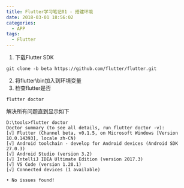 ```yaml
---
title: Flutter学习笔记01 - 搭建环境
date: 2018-03-01 18:56:02
categories:
  - APP
tags:
  - Flutter
---
```

1. 下载Flutter SDK
```shell
git clone -b beta https://github.com/flutter/flutter.git
```
2. 将flutter\bin加入到环境变量
3. 检查flutter是否
```shell
flutter doctor
```
解决所有问题直到显示如下
```
D:\tools>flutter doctor
Doctor summary (to see all details, run flutter doctor -v):
[√] Flutter (Channel beta, v0.1.5, on Microsoft Windows [Version 10.0.14393], locale zh-CN)
[√] Android toolchain - develop for Android devices (Android SDK 27.0.3)
[√] Android Studio (version 3.2)
[√] IntelliJ IDEA Ultimate Edition (version 2017.3)
[√] VS Code (version 1.20.1)
[√] Connected devices (1 available)

• No issues found!
```